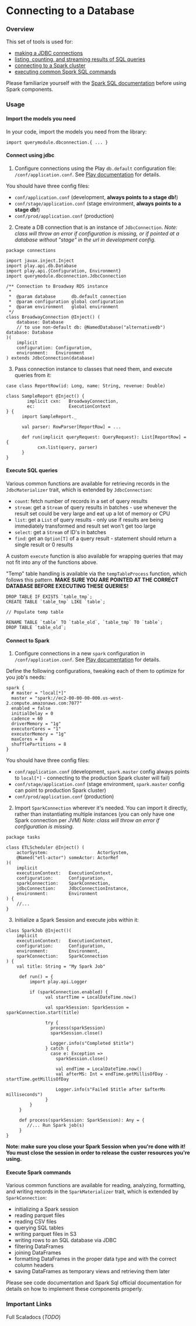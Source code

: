 # Connecting to a Database

### Overview

This set of tools is used for:
* [making a JDBC connections](#connect-using-jdbc)
* [listing, counting, and streaming results of SQL queries](#execute-sql-queries)
* [connecting to a Spark cluster](#connect-to-spark)
* [executing common Spqrk SQL commands](#execute-spark-commands)

Please familiarize yourself with the [Spark SQL documentation](https://spark.apache.org/docs/2.2.0/sql-programming-guide.html) before using Spark components.

### Usage

#### Import the models you need

In your code, import the models you need from the library:
```
import querymodule.dbconnection.{ ... }
```

#### Connect using jdbc

1) Configure connections using the Play `db.default` configuration
file: `/conf/application.conf`. See [Play documentation](https://www.playframework.com/documentation/2.6.x/ScalaDatabase) for details.

You should have three config files:
* `conf/application.conf` (development, __always points to a stage db!__)
* `conf/stage/application.conf` (stage environment, __always points to a stage db!__)
* `conf/prod/application.conf` (production)

2) Create a DB connection that is an instance of `JdbcConnection`.
_Note: class will throw an error if configuration is missing,
or if pointed at a database without "stage" in the url in development config._

```
package connections

import javax.inject.Inject
import play.api.db.Database
import play.api.{Configuration, Environment}
import querymodule.dbconnection.JdbcConnection

/** Connection to Broadway RDS instance
 *
 *  @param database      db.default connection
 *  @param configuration global configuration
 *  @param environment   global environment
 */
class BroadwayConnection @Inject() (
    database: Database 
    // to use non-default db: @NamedDatabase("alternativedb") database: Database
)(
    implicit
    configuration: Configuration,
    environment:   Environment
) extends JdbcConnection(database)
```

3) Pass connection instance to classes that need them, and execute queries from it:

```
case class ReportRow(id: Long, name: String, revenue: Double)

class SampleReport @Inject() {
        implicit cxn:   BroadwayConnection,
        ec:             ExecutionContext
} {
      import SampleReport._

      val parser: RowParser[ReportRow] = ...

      def run(implicit queryRequest: QueryRequest): List[ReportRow] = {
            cxn.list(query, parser)
      }
}
```

#### Execute SQL queries

Various common functions are available for retrieving records in the `JdbcMaterializer` trait, which is extended by `JdbcConnection`:
* `count`: fetch number of records in a set of query results
* `stream`: get a `Stream` of query results in batches - use whenever the result set could be very large and eat up a lot of memory or CPU
* `list`: get a `List` of query results - only use if results are being immediately transformed and result set won't get too large
* `select`: get a `Stream` of ID's in batches
* `find`: get an `Option[T]` of a query result - statement should return a single result or 0 results

A custom `execute` function is also available for wrapping queries that may not fit into any of the functions above.

"Temp" table handling is available via the `tempTableProcess` function, which follows this pattern.
__MAKE SURE YOU ARE POINTED AT THE CORRECT DATABASE BEFORE EXECUTING THESE QUERIES!__

```
DROP TABLE IF EXISTS `table_tmp`;
CREATE TABLE `table_tmp` LIKE `table`;

// Populate temp table

RENAME TABLE `table` TO `table_old`, `table_tmp` TO `table`;
DROP TABLE `table_old`;
```

#### Connect to Spark

1) Configure connections in a new `spark` configuration in `/conf/application.conf`.
See [Play documentation](https://www.playframework.com/documentation/2.6.x/ScalaDatabase) for details.

Define the following configurations, tweaking each of them to optimize for you job's needs:
```
spark {
  # master = "local[*]"
  master = "spark://ec2-00-00-00-000.us-west-2.compute.amazonaws.com:7077"
  enabled = false
  initialDelay = 0
  cadence = 60
  driverMemory = "1g"
  executorCores = "1"
  executorMemory = "1g"
  maxCores = 8
  shufflePartitions = 8
}
```

You should have three config files:
* `conf/application.conf` (development, `spark.master` config always points to `local[*]` - connecting to the production Spark cluster will fail)
* `conf/stage/application.conf` (stage environment, `spark.master` config can point to production Spark cluster)
* `conf/prod/application.conf` (production)

2) Import `SparkConnection` wherever it's needed. You can import it directly, rather than instantiating multiple
instances (you can only have one Spark connection per JVM)
_Note: class will throw an error if configuration is missing._

```
package tasks

class ETLScheduler @Inject() (
    actorSystem:                   ActorSystem,
    @Named("etl-actor") someActor: ActorRef
)(
    implicit
    executionContext:   ExecutionContext,
    configuration:      Configuration,
    sparkConnection:    SparkConnection,
    jdbcConnection:     JdbcConnectionInstance,
    environment:        Environment
) {
    //...
}
```

3) Initialize a Spark Session and execute jobs within it:

```
class SparkJob @Inject()(
    implicit
    executionContext:   ExecutionContext,
    configuration:      Configuration,
    environment:        Environment,
    sparkConnection:    SparkConnection
) {
    val title: String = "My Spark Job"

     def run() = {
         import play.api.Logger

         if (sparkConnection.enabled) {
               val startTime = LocalDateTime.now()

               val sparkSession: SparkSession = sparkConnection.start(title)

               try {
                 process(sparkSession)
                 sparkSession.close()

                 Logger.info(s"Completed $title")
               } catch {
                 case e: Exception =>
                   sparkSession.close()

                   val endTime = LocalDateTime.now()
                   val afterMS: Int = endTime.getMillisOfDay - startTime.getMillisOfDay

                   Logger.info(s"Failed $title after $afterMs milliseconds")
               }
         }
     }

     def process(sparkSession: SparkSession): Any = {
        //... Run Spark job(s)
     }
}
```

__Note: make sure you close your Spark Session when you're done with it! You must close the session in
order to release the custer resources you're using.__

#### Execute Spark commands

Various common functions are available for reading, analyzing, formatting,
and writing records in the `SparkMaterializer` trait, which is extended by `SparkConnection`:
* initializing a Spark session
* reading parquet files
* reading CSV files
* querying SQL tables
* writing parquet files in S3
* writing rows to an SQL database via JDBC
* filtering DataFrames
* joining DataFrames
* formatting DataFrames in the proper data type and with the correct column headers
* saving DataFrames as temporary views and retrieving them later

Please see code documentation and Spark Sql official documentation for details on how to implement these
components properly.

### Important Links

Full Scaladocs (_TODO_)


